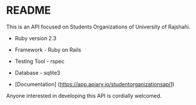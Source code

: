 # README

This is an API focused on Students Organizations of University of Rajshahi. 

* Ruby version 2.3
* Framework - Ruby on Rails
* Testing Tool - rspec
* Database - sqlite3

* [Documentation] (https://app.apiary.io/studentorganizationsapi1)

Anyone interested in developing this API is cordially welcomed.
